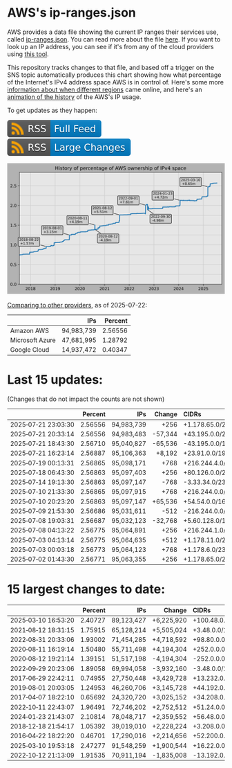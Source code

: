 # AWS's ip-ranges.json

AWS provides a data file showing the current IP ranges their
services use, called [ip-ranges.json](https://ip-ranges.amazonaws.com/ip-ranges.json).
You can read more about the file [here](https://docs.aws.amazon.com/general/latest/gr/aws-ip-ranges.html).
If you want to look up an IP address, you can see if it's from any of the cloud providers using [this tool](https://cloud-ips.s3-us-west-2.amazonaws.com/index.html).

This repository tracks changes to that file, and based off a trigger on the SNS 
topic automatically produces this chart showing how what percentage of the 
Internet's IPv4 address space AWS is in control of.  Here's some 
more [information about when different regions](announces.md) came 
online, and here's an [animation of the history](https://youtu.be/v__lzuvKxU0) 
of the AWS's IP usage.

To get updates as they happen:

[![RSS Icon (Full Feed)](images/rss_badge.svg)](https://raw.githubusercontent.com/seligman/aws-ip-ranges/master/rss.xml)
[![RSS Icon (Large Changes)](images/rss_badge_partial.svg)](https://raw.githubusercontent.com/seligman/aws-ip-ranges/master/rss_big_changes.xml)

![History of AWS](history_count.svg)

[Comparing to other providers](https://github.com/seligman/cloud_sizes), as of 2025-07-22:

| | IPs | Percent |
| --- | ---: | ---: |
| Amazon AWS | 94,983,739 | 2.56556 |
| Microsoft Azure | 47,681,995 | 1.28792 |
| Google Cloud | 14,937,472 | 0.40347 |


# Last 15 updates:

(Changes that do not impact the counts are not shown)

| | Percent | IPs | Change | CIDRs |
| :--- | ---: | ---: | ---: | :--- |
| 2025&#8209;07&#8209;21&nbsp;23:03:30 | 2.56556 | 94,983,739 | +256 | +1.178.65.0/24 |
| 2025&#8209;07&#8209;21&nbsp;20:33:14 | 2.56556 | 94,983,483 | -57,344 | +43.195.0.0/20,&nbsp;-43.194.128.0/17,&nbsp;-43.194.64.0/18,&nbsp;... |
| 2025&#8209;07&#8209;21&nbsp;18:43:30 | 2.56710 | 95,040,827 | -65,536 | -43.195.0.0/16 |
| 2025&#8209;07&#8209;21&nbsp;16:23:14 | 2.56887 | 95,106,363 | +8,192 | +23.91.0.0/19 |
| 2025&#8209;07&#8209;19&nbsp;00:13:31 | 2.56865 | 95,098,171 | +768 | +216.244.4.0/23,&nbsp;+216.244.3.0/24,&nbsp;+216.244.6.0/24,&nbsp;... |
| 2025&#8209;07&#8209;18&nbsp;06:43:30 | 2.56863 | 95,097,403 | +256 | +80.126.0.0/24 |
| 2025&#8209;07&#8209;14&nbsp;19:13:30 | 2.56863 | 95,097,147 | -768 | -3.33.34.0/23,&nbsp;-54.222.89.0/24 |
| 2025&#8209;07&#8209;10&nbsp;21:33:30 | 2.56865 | 95,097,915 | +768 | +216.244.0.0/23,&nbsp;+216.244.2.0/24 |
| 2025&#8209;07&#8209;10&nbsp;20:23:20 | 2.56863 | 95,097,147 | +65,536 | +54.54.0.0/16 |
| 2025&#8209;07&#8209;09&nbsp;21:53:30 | 2.56686 | 95,031,611 | -512 | -216.244.0.0/23 |
| 2025&#8209;07&#8209;08&nbsp;19:03:31 | 2.56687 | 95,032,123 | -32,768 | +5.60.128.0/17,&nbsp;-54.54.0.0/16 |
| 2025&#8209;07&#8209;08&nbsp;04:13:22 | 2.56775 | 95,064,891 | +256 | +216.244.1.0/24 |
| 2025&#8209;07&#8209;03&nbsp;04:13:14 | 2.56775 | 95,064,635 | +512 | +1.178.11.0/24,&nbsp;+1.178.64.0/24 |
| 2025&#8209;07&#8209;03&nbsp;00:03:18 | 2.56773 | 95,064,123 | +768 | +1.178.6.0/23,&nbsp;+1.178.10.0/24 |
| 2025&#8209;07&#8209;02&nbsp;01:43:30 | 2.56771 | 95,063,355 | +256 | +1.178.65.0/24 |


# 15 largest changes to date:

| | Percent | IPs | Change | CIDRs |
| :--- | ---: | ---: | ---: | :--- |
| 2025&#8209;03&#8209;10&nbsp;16:53:20 | 2.40727 | 89,123,427 | +6,225,920 | +100.48.0.0/12,&nbsp;+16.144.0.0/13,&nbsp;+16.192.0.0/13,&nbsp;... |
| 2021&#8209;08&#8209;12&nbsp;18:31:15 | 1.75915 | 65,128,214 | +5,505,024 | +3.48.0.0/12,&nbsp;+35.96.0.0/12,&nbsp;+3.152.0.0/13,&nbsp;... |
| 2022&#8209;08&#8209;31&nbsp;20:33:06 | 1.93002 | 71,454,285 | +4,718,592 | +98.80.0.0/12,&nbsp;+184.32.0.0/12,&nbsp;+13.184.0.0/13,&nbsp;... |
| 2020&#8209;08&#8209;11&nbsp;16:19:14 | 1.50480 | 55,711,498 | +4,194,304 | +252.0.0.0/10 |
| 2020&#8209;08&#8209;12&nbsp;19:21:14 | 1.39151 | 51,517,198 | -4,194,304 | -252.0.0.0/10 |
| 2022&#8209;09&#8209;29&nbsp;20:23:06 | 1.89058 | 69,994,058 | -3,932,160 | -3.48.0.0/12,&nbsp;-35.96.0.0/12,&nbsp;-3.240.0.0/13,&nbsp;... |
| 2017&#8209;06&#8209;29&nbsp;22:42:11 | 0.74955 | 27,750,448 | +3,429,728 | +13.232.0.0/13,&nbsp;+34.240.0.0/13,&nbsp;+35.168.0.0/13,&nbsp;... |
| 2019&#8209;08&#8209;01&nbsp;20:03:05 | 1.24953 | 46,260,706 | +3,145,728 | +44.192.0.0/10,&nbsp;-3.192.0.0/12 |
| 2017&#8209;04&#8209;07&nbsp;18:22:10 | 0.65692 | 24,320,720 | +3,025,152 | +34.208.0.0/12,&nbsp;+34.224.0.0/12,&nbsp;+13.58.0.0/15,&nbsp;... |
| 2022&#8209;10&#8209;11&nbsp;22:43:07 | 1.96491 | 72,746,202 | +2,752,512 | +51.24.0.0/13,&nbsp;+57.104.0.0/13,&nbsp;+51.20.0.0/14,&nbsp;... |
| 2024&#8209;01&#8209;23&nbsp;21:43:07 | 2.10814 | 78,048,717 | +2,359,552 | +56.48.0.0/13,&nbsp;+16.28.0.0/14,&nbsp;+16.64.0.0/14,&nbsp;... |
| 2018&#8209;12&#8209;18&nbsp;21:54:17 | 1.05392 | 39,019,010 | +2,228,224 | +3.208.0.0/12,&nbsp;+3.224.0.0/12,&nbsp;+13.48.0.0/15 |
| 2016&#8209;04&#8209;22&nbsp;18:22:20 | 0.46701 | 17,290,016 | +2,214,656 | +52.200.0.0/13,&nbsp;+52.208.0.0/13,&nbsp;+52.36.0.0/14,&nbsp;... |
| 2025&#8209;03&#8209;10&nbsp;19:53:18 | 2.47277 | 91,548,259 | +1,900,544 | +16.22.0.0/15,&nbsp;+16.48.0.0/15,&nbsp;+16.58.0.0/15,&nbsp;... |
| 2022&#8209;10&#8209;12&nbsp;21:13:09 | 1.91535 | 70,911,194 | -1,835,008 | -13.192.0.0/13,&nbsp;-16.28.0.0/14,&nbsp;-40.172.0.0/14,&nbsp;... |
